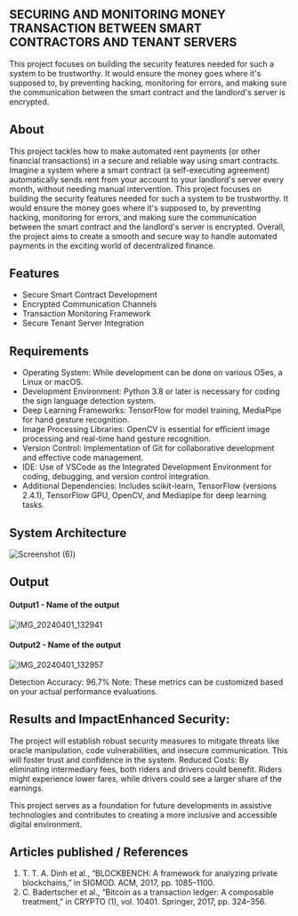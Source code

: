 ## SECURING AND MONITORING MONEY TRANSACTION BETWEEN SMART CONTRACTORS AND TENANT SERVERS
This project focuses on building the security features needed for such a system to be trustworthy. It would ensure the money goes where it's supposed to, by preventing hacking, monitoring for errors, and making sure the communication between the smart contract and the landlord's server is encrypted. 

## About
This project tackles how to make automated rent payments (or other financial transactions) in a secure and reliable way using smart contracts. Imagine a system where a smart contract (a self-executing agreement) automatically sends rent from your account to your landlord's server every month, without needing manual intervention. This project focuses on building the security features needed for such a system to be trustworthy. It would ensure the money goes where it's supposed to, by preventing hacking, monitoring for errors, and making sure the communication between the smart contract and the landlord's server is encrypted. Overall, the project aims to create a smooth and secure way to handle automated payments in the exciting world of decentralized finance.

## Features
 * Secure Smart Contract Development
 * Encrypted Communication Channels
 * Transaction Monitoring Framework
 * Secure Tenant Server Integration

## Requirements
* Operating System: While development can be done on various OSes, a Linux or macOS.
* Development Environment: Python 3.8 or later is necessary for coding the sign language detection system.
* Deep Learning Frameworks: TensorFlow for model training, MediaPipe for hand gesture recognition.
* Image Processing Libraries: OpenCV is essential for efficient image processing and real-time hand gesture recognition.
* Version Control: Implementation of Git for collaborative development and effective code management.
* IDE: Use of VSCode as the Integrated Development Environment for coding, debugging, and version control integration.
* Additional Dependencies: Includes scikit-learn, TensorFlow (versions 2.4.1), TensorFlow GPU, OpenCV, and Mediapipe for deep learning tasks.

## System Architecture
<!--Embed the system architecture diagram as shown below-->

![Screenshot (6)](https://github.com/Aswik1043/Projectphase_2/assets/127171984/dbd7bfc0-a799-4f08-be09-2017df2c41c0))


## Output

<!--Embed the Output picture at respective places as shown below as shown below-->
#### Output1 - Name of the output

![IMG_20240401_132941](https://github.com/Aswik1043/Projectphase_2/assets/127171984/f557d572-65f7-4fdd-baa4-9ee6b5ab524f)

#### Output2 - Name of the output
![IMG_20240401_132957](https://github.com/Aswik1043/Projectphase_2/assets/127171984/83bdbc11-61d6-4c64-a97e-5fab1e318db4)

Detection Accuracy: 96.7%
Note: These metrics can be customized based on your actual performance evaluations.


## Results and ImpactEnhanced Security: 
The project will establish robust security measures to mitigate threats like oracle manipulation, code vulnerabilities, and insecure communication. This will foster trust and confidence in the system.
Reduced Costs: By eliminating intermediary fees, both riders and drivers could benefit. Riders might experience lower fares, while drivers could see a larger share of the earnings.



This project serves as a foundation for future developments in assistive technologies and contributes to creating a more inclusive and accessible digital environment.

## Articles published / References
1. T. T. A. Dinh et al., “BLOCKBENCH: A framework for analyzing private blockchains,” in SIGMOD. ACM, 2017, pp. 1085–1100. 
2. C. Badertscher et al., “Bitcoin as a transaction ledger: A composable treatment,” in CRYPTO (1), vol. 10401. Springer, 2017, pp. 324–356. 

